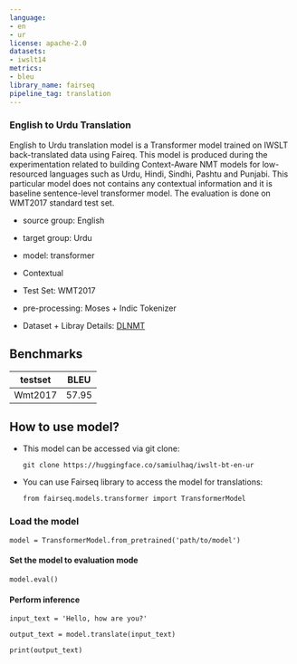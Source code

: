 ```yaml
---
language:
- en
- ur
license: apache-2.0
datasets:
- iwslt14
metrics:
- bleu
library_name: fairseq
pipeline_tag: translation
---
```


### English to Urdu Translation
English to Urdu translation model is a Transformer model trained on IWSLT back-translated data using Faireq. 
This model is produced during the experimentation related to building Context-Aware NMT models for low-resourced languages such as Urdu, Hindi, Sindhi, Pashtu and Punjabi. This particular model does not contains any contextual information and it is baseline sentence-level transformer model.
The evaluation is done on WMT2017 standard test set. 

* source group: English 
* target group: Urdu 

* model: transformer
* Contextual 
* Test Set: WMT2017
* pre-processing: Moses + Indic Tokenizer
* Dataset + Libray Details:  [DLNMT](https://github.com/sami-haq99/nrpu-dlnmt)

## Benchmarks

| testset               | BLEU  |
|-----------------------|-------|
| Wmt2017  	| 57.95 	|

## How to use model?
* This model can be accessed via git clone:
  ```
  git clone https://huggingface.co/samiulhaq/iwslt-bt-en-ur
  ```
* You can use Fairseq library to access the model for translations:
  ```
  from fairseq.models.transformer import TransformerModel
  ```

### Load the model
```
model = TransformerModel.from_pretrained('path/to/model')

```

#### Set the model to evaluation mode
```
model.eval()
```

#### Perform inference
```
input_text = 'Hello, how are you?'

output_text = model.translate(input_text)

print(output_text)
```
